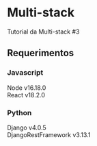 # Multi-stack

Tutorial da Multi-stack #3

## Requerimentos

### Javascript

Node v16.18.0  
React v18.2.0

### Python

Django v4.0.5  
DjangoRestFramework v3.13.1